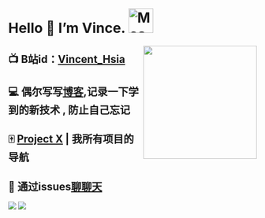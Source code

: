 # Hello 👋 I’m Vince. <img src="https://i.imgur.com/veZrcC7.gif" alt="Meaow" width="50" />
<img align='right' src="https://media.giphy.com/media/M9gbBd9nbDrOTu1Mqx/giphy.gif" width="230">

## 📺 B站id：[Vincent_Hsia](https://space.bilibili.com/16127372)
## 💻 偶尔写写[博客](https://vincent3hsia.github.io),记录一下学到的新技术 , 防止自己忘记
## 🀄 [Project X](https://vincent3hsia.github.io/Project_X) | 我所有项目的导航
## 💬 通过issues[聊聊天](https://github.com/Vincent3Hsia/Hello-World/issues)

<div>
<!--   <p><img src="avatar.svg" height="200" /></p> -->
<!--   <p align="center">🔭 I’m Vince.</p> -->


<!--   <p>懒惰的人总是被世界推动着做事，在被动中遭受着“不得不”的折磨，在空虚中享受着自欺欺人的舒适。</p> -->
<!-- 
  <p>
    <img src="https://img.shields.io/github/followers/Vincent3Hsia" />
    <img src="https://img.shields.io/github/stars/Vincent3Hsia" />
    <img src="https://visitor-badge.glitch.me/badge?page_id=Vincent3Hsia.Vincent3Hsia.README.md" />
  </p>
-->
  <p>
    <img src="https://github-readme-stats.vercel.app/api?username=Vincent3Hsia&show_icons=true&theme=dark" />
    <!-- <img src="https://github-readme-stats.vercel.app/api/top-langs/?username=Vincent3Hsia&layout=compact&theme=dark" height="165" /> -->
    <img src="https://raw.githubusercontent.com/Vincent3Hsia/github-stats-transparent/output/generated/languages.svg" />

  </p>
</div>

<div>
    <!--   todo  加网页导航 -->
</div>

<!-- ![Vincent3Hsia's github stats](https://github-readme-stats.vercel.app/api?username=Vincent3Hsia&show_icons=true&include_all_commits=true&theme=dark)   -->
<!-- ![Top Langs](https://github-readme-stats.vercel.app/api/top-langs/?username=Vincent3Hsia&layout=compact&theme=dark) -->
<!-- ![Top Langs](https://raw.githubusercontent.com/Vincent3Hsia/github-stats-transparent/output/generated/languages.svg) -->



<!-- 
**Vincent3Hsia/Vincent3Hsia** is a ✨ _special_ ✨ repository because its `README.md` (this file) appears on your GitHub profile.

Here are some ideas to get you started:

- 🔭 I’m currently working on ...
- 🌱 I’m currently learning ...
- 👯 I’m looking to collaborate on ...
- 🤔 I’m looking for help with ...
- 💬 Ask me about ...
- 📫 How to reach me: ...
- 😄 Pronouns: ...
- ⚡ Fun fact: ...
 -->


